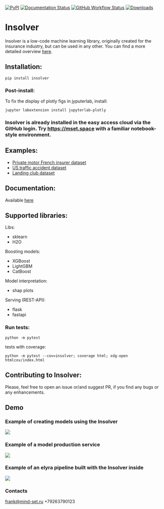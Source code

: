 [![PyPI](https://img.shields.io/pypi/v/insolver?style=flat)](https://pypi.org/project/insolver/)
[![Documentation Status](https://readthedocs.org/projects/insolver/badge/?version=latest)](https://insolver.readthedocs.io/en/latest/?badge=latest)
[![GitHub Workflow Status](https://img.shields.io/github/workflow/status/MindSetLib/Insolver/Python%20application?logo=github&label=tests)](https://github.com/MindSetLib/Insolver/actions)
[![Downloads](https://pepy.tech/badge/insolver/week)](https://pepy.tech/project/insolver)

# Insolver

Insolver is a low-code machine learning library, originally created for the insurance industry, but can be used in any other. You can find a more detailed overview [here](https://insolver.readthedocs.io/en/latest/source/overview.html).

## Installation:

```shell
pip install insolver
```

### Post-install:

To fix the display of plotly figs in jyputerlab, install:
```shell
jupyter labextension install jupyterlab-plotly
```

### Insolver is already installed in the easy access cloud via the GitHub login. Try https://mset.space with a familiar notebook-style environment.

## Examples:

- [Private motor French insurer dataset](https://github.com/MindSetLib/Insolver/blob/master/examples/Insolver_FreMPL.ipynb)
- [US  traffic accident dataset](https://github.com/MindSetLib/Insolver/blob/master/examples/Insolver_US_Accidents.ipynb)
- [Landing club dataset](https://github.com/MindSetLib/Insolver/blob/master/examples/Insolver_LendingClub.ipynb)

## Documentation:

Available [here](https://insolver.readthedocs.io/)

## Supported libraries:

Libs:
- sklearn
- H2O

Boosting models:
- XGBoost
- LightGBM
- CatBoost

Model interpretation:
- shap plots

Serving (REST-API):
- flask
- fastapi


### Run tests:
```shell
python -m pytest
```

tests with coverage:
```shell
python -m pytest --cov=insolver; coverage html; xdg-open htmlcov/index.html
```


## Contributing to Insolver:

Please, feel free to open an issue or/and suggest PR, if you find any bugs or any enhancements.

## Demo
### Example of creating models using the Insolver
![](InsolverDemo.gif)

### Example of a model production service
![](InsolverImplementation.gif)

### Example of an elyra pipeline built with the Insolver inside
![](InsolverElyraPipeline.gif)

### Contacts
frank@mind-set.ru
+79263790123
